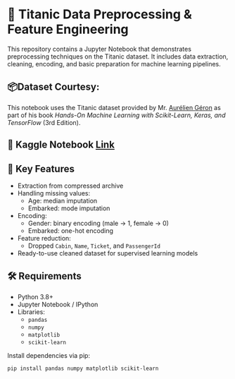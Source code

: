 # 🚢 Titanic Data Preprocessing & Feature Engineering

This repository contains a Jupyter Notebook that demonstrates preprocessing techniques on the Titanic dataset. It includes data extraction, cleaning, encoding, and basic preparation for machine learning pipelines.

## 📦Dataset Courtesy:  
This notebook uses the Titanic dataset provided by Mr. [Aurélien Géron](https://github.com/ageron/handson-ml2) as part of his book *Hands-On Machine Learning with Scikit-Learn, Keras, and TensorFlow* (3rd Edition).

## 🔗 Kaggle Notebook [Link](https://www.kaggle.com/code/mayukh7029/titanic-data-analysis)

## 📌 Key Features

- Extraction from compressed archive
- Handling missing values:
  - Age: median imputation
  - Embarked: mode imputation
- Encoding:
  - Gender: binary encoding (male → 1, female → 0)
  - Embarked: one-hot encoding
- Feature reduction:
  - Dropped `Cabin`, `Name`, `Ticket`, and `PassengerId`
- Ready-to-use cleaned dataset for supervised learning models

## 🛠️ Requirements

- Python 3.8+
- Jupyter Notebook / IPython
- Libraries:
  - `pandas`
  - `numpy`
  - `matplotlib`
  - `scikit-learn`

Install dependencies via pip:

```bash
pip install pandas numpy matplotlib scikit-learn

